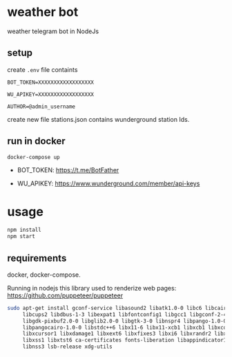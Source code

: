 # weather bot

weather telegram bot  in NodeJs

## setup

create ```.env``` file containts

```
BOT_TOKEN=XXXXXXXXXXXXXXXXXX

WU_APIKEY=XXXXXXXXXXXXXXXXXX

AUTHOR=@admin_username

```
create new file stations.json contains wunderground station Ids.

## run in docker

```bash
docker-compose up
```


- BOT_TOKEN: https://t.me/BotFather

- WU_APIKEY: https://www.wunderground.com/member/api-keys

# usage

```bash
npm install
npm start
```


## requirements

docker, docker-compose.

Running in nodejs this library used to renderize web pages:
https://github.com/puppeteer/puppeteer

```bash
sudo apt-get install gconf-service libasound2 libatk1.0-0 libc6 libcairo2 \ 
	 libcups2 libdbus-1-3 libexpat1 libfontconfig1 libgcc1 libgconf-2-4 \
	 libgdk-pixbuf2.0-0 libglib2.0-0 libgtk-3-0 libnspr4 libpango-1.0-0 \
	 libpangocairo-1.0-0 libstdc++6 libx11-6 libx11-xcb1 libxcb1 libxcomposite1 \
	 libxcursor1 libxdamage1 libxext6 libxfixes3 libxi6 libxrandr2 libxrender1 \
	 libxss1 libxtst6 ca-certificates fonts-liberation libappindicator1 \
	 libnss3 lsb-release xdg-utils
```
